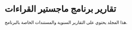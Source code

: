 # تقارير برنامج ماجستير القراءات

هذا المجلد يحتوي على التقارير السنوية والمستندات الخاصة بالبرنامج.
